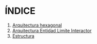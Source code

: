 # ÍNDICE

1. [Arquitectura hexagonal](./arquitecturaHexagonal.md)
2. [Arquitectura Entidad Limite Interactor](./ebi.md)
3. [Estructura](./estructura.md)